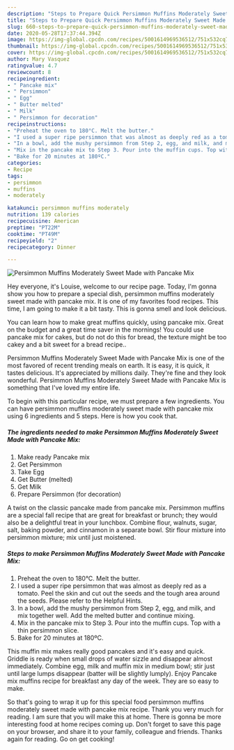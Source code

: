 ```yaml
---
description: "Steps to Prepare Quick Persimmon Muffins Moderately Sweet Made with Pancake Mix"
title: "Steps to Prepare Quick Persimmon Muffins Moderately Sweet Made with Pancake Mix"
slug: 660-steps-to-prepare-quick-persimmon-muffins-moderately-sweet-made-with-pancake-mix
date: 2020-05-28T17:37:44.394Z
image: https://img-global.cpcdn.com/recipes/5001614969536512/751x532cq70/persimmon-muffins-moderately-sweet-made-with-pancake-mix-recipe-main-photo.jpg
thumbnail: https://img-global.cpcdn.com/recipes/5001614969536512/751x532cq70/persimmon-muffins-moderately-sweet-made-with-pancake-mix-recipe-main-photo.jpg
cover: https://img-global.cpcdn.com/recipes/5001614969536512/751x532cq70/persimmon-muffins-moderately-sweet-made-with-pancake-mix-recipe-main-photo.jpg
author: Mary Vasquez
ratingvalue: 4.7
reviewcount: 8
recipeingredient:
- " Pancake mix"
- " Persimmon"
- " Egg"
- " Butter melted"
- " Milk"
- " Persimmon for decoration"
recipeinstructions:
- "Preheat the oven to 180°C. Melt the butter."
- "I used a super ripe persimmon that was almost as deeply red as a tomato. Peel the skin and cut out the seeds and the tough area around the seeds. Please refer to the Helpful Hints."
- "In a bowl, add the mushy persimmon from Step 2, egg, and milk, and mix together well. Add the melted butter and continue mixing."
- "Mix in the pancake mix to Step 3. Pour into the muffin cups. Top with a thin persimmon slice."
- "Bake for 20 minutes at 180ºC."
categories:
- Recipe
tags:
- persimmon
- muffins
- moderately

katakunci: persimmon muffins moderately 
nutrition: 139 calories
recipecuisine: American
preptime: "PT22M"
cooktime: "PT49M"
recipeyield: "2"
recipecategory: Dinner

---
```



![Persimmon Muffins Moderately Sweet Made with Pancake Mix](https://img-global.cpcdn.com/recipes/5001614969536512/751x532cq70/persimmon-muffins-moderately-sweet-made-with-pancake-mix-recipe-main-photo.jpg)

Hey everyone, it's Louise, welcome to our recipe page. Today, I'm gonna show you how to prepare a special dish, persimmon muffins moderately sweet made with pancake mix. It is one of my favorites food recipes. This time, I am going to make it a bit tasty. This is gonna smell and look delicious.

You can learn how to make great muffins quickly, using pancake mix. Great on the budget and a great time saver in the mornings! You could use pancake mix for cakes, but do not do this for bread, the texture might be too cakey and a bit sweet for a bread recipe..

Persimmon Muffins Moderately Sweet Made with Pancake Mix is one of the most favored of recent trending meals on earth. It is easy, it is quick, it tastes delicious. It's appreciated by millions daily. They're fine and they look wonderful. Persimmon Muffins Moderately Sweet Made with Pancake Mix is something that I've loved my entire life.


To begin with this particular recipe, we must prepare a few ingredients. You can have persimmon muffins moderately sweet made with pancake mix using 6 ingredients and 5 steps. Here is how you cook that.

<!--inarticleads1-->

##### The ingredients needed to make Persimmon Muffins Moderately Sweet Made with Pancake Mix:

1. Make ready  Pancake mix
1. Get  Persimmon
1. Take  Egg
1. Get  Butter (melted)
1. Get  Milk
1. Prepare  Persimmon (for decoration)


A twist on the classic pancake made from pancake mix. Persimmon muffins are a special fall recipe that are great for breakfast or brunch; they would also be a delightful treat in your lunchbox. Combine flour, walnuts, sugar, salt, baking powder, and cinnamon in a separate bowl. Stir flour mixture into persimmon mixture; mix until just moistened. 

<!--inarticleads2-->

##### Steps to make Persimmon Muffins Moderately Sweet Made with Pancake Mix:

1. Preheat the oven to 180°C. Melt the butter.
1. I used a super ripe persimmon that was almost as deeply red as a tomato. Peel the skin and cut out the seeds and the tough area around the seeds. Please refer to the Helpful Hints.
1. In a bowl, add the mushy persimmon from Step 2, egg, and milk, and mix together well. Add the melted butter and continue mixing.
1. Mix in the pancake mix to Step 3. Pour into the muffin cups. Top with a thin persimmon slice.
1. Bake for 20 minutes at 180ºC.


This muffin mix makes really good pancakes and it&#39;s easy and quick. Griddle is ready when small drops of water sizzle and disappear almost immediately. Combine egg, milk and muffin mix in medium bowl; stir just until large lumps disappear (batter will be slightly lumply). Enjoy Pancake mix muffins recipe for breakfast any day of the week. They are so easy to make. 

So that's going to wrap it up for this special food persimmon muffins moderately sweet made with pancake mix recipe. Thank you very much for reading. I am sure that you will make this at home. There is gonna be more interesting food at home recipes coming up. Don't forget to save this page on your browser, and share it to your family, colleague and friends. Thanks again for reading. Go on get cooking!
